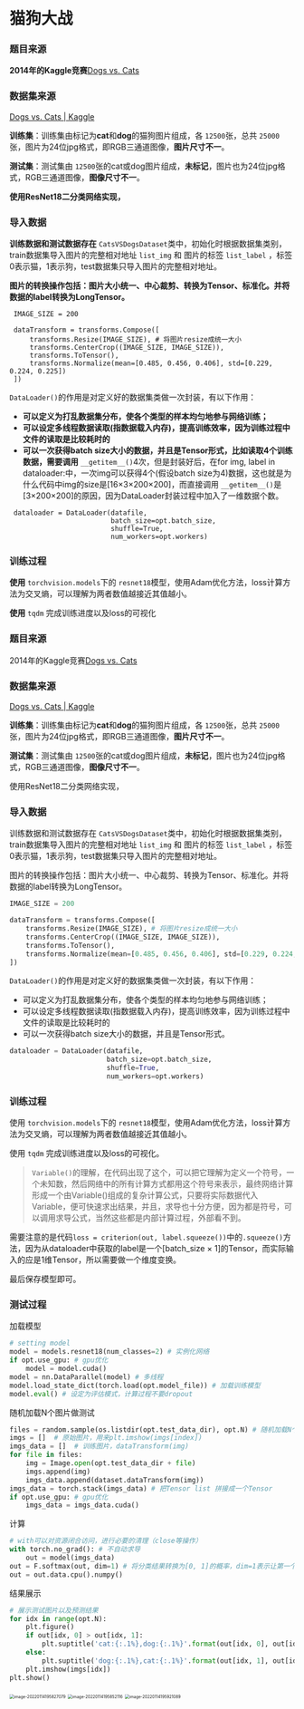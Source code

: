 # 猫狗大战

### 题目来源

**2014年的Kaggle竞赛**[Dogs vs. Cats](https://www.kaggle.com/c/dogs-vs-cats/overview)

### 数据集来源

[Dogs vs. Cats | Kaggle](https://www.kaggle.com/c/dogs-vs-cats/data)

**训练集**：训练集由标记为**cat**和**dog**的猫狗图片组成，各 `12500`张，总共 `25000`张，图片为24位jpg格式，即RGB三通道图像，**图片尺寸不一**。

**测试集**：测试集由 `12500`张的cat或dog图片组成，**未标记**，图片也为24位jpg格式，RGB三通道图像，**图像尺寸不一**。

**使用ResNet18二分类网络实现，**

### 导入数据

**训练数据和测试数据存在** `CatsVSDogsDataset`类中，初始化时根据数据集类别，train数据集导入图片的完整相对地址 `list_img` 和 图片的标签 `list_label` ，标签0表示猫，1表示狗，test数据集只导入图片的完整相对地址。

**图片的转换操作包括：图片大小统一、中心裁剪、转换为Tensor、标准化。并将数据的label转换为LongTensor。**

```
 IMAGE_SIZE = 200
 
 dataTransform = transforms.Compose([
     transforms.Resize(IMAGE_SIZE), # 将图片resize成统一大小
     transforms.CenterCrop((IMAGE_SIZE, IMAGE_SIZE)),
     transforms.ToTensor(),
     transforms.Normalize(mean=[0.485, 0.456, 0.406], std=[0.229, 0.224, 0.225])
 ])
```

`DataLoader()`的作用是对定义好的数据集类做一次封装，有以下作用：

* **可以定义为打乱数据集分布，使各个类型的样本均匀地参与网络训练；**
* **可以设定多线程数据读取(指数据载入内存)，提高训练效率，因为训练过程中文件的读取是比较耗时的**
* **可以一次获得batch size大小的数据，并且是Tensor形式，比如读取4个训练数据，需要调用** `__getitem__()`4次，但是封装好后，在for img, label in dataloader:中，一次img可以获得4个(假设batch size为4)数据，这也就是为什么代码中img的size是[16×3×200×200]，而直接调用 `__getitem__()`是[3×200×200]的原因，因为DataLoader封装过程中加入了一维数据个数。

```
 dataloader = DataLoader(datafile, 
                         batch_size=opt.batch_size, 
                         shuffle=True, 
                         num_workers=opt.workers)
```

### 训练过程

**使用** `torchvision.models`下的 `resnet18`模型，使用Adam优化方法，loss计算方法为交叉熵，可以理解为两者数值越接近其值越小。

**使用** `tqdm` 完成训练进度以及loss的可视化

### 题目来源

2014年的Kaggle竞赛[Dogs vs. Cats](https://www.kaggle.com/c/dogs-vs-cats/overview)

### 数据集来源

[Dogs vs. Cats | Kaggle](https://www.kaggle.com/c/dogs-vs-cats/data)

**训练集**：训练集由标记为**cat**和**dog**的猫狗图片组成，各 `12500`张，总共 `25000`张，图片为24位jpg格式，即RGB三通道图像，**图片尺寸不一**。

**测试集**：测试集由 `12500`张的cat或dog图片组成，**未标记**，图片也为24位jpg格式，RGB三通道图像，**图像尺寸不一**。

使用ResNet18二分类网络实现，

### 导入数据

训练数据和测试数据存在 `CatsVSDogsDataset`类中，初始化时根据数据集类别，train数据集导入图片的完整相对地址 `list_img` 和 图片的标签 `list_label` ，标签0表示猫，1表示狗，test数据集只导入图片的完整相对地址。

图片的转换操作包括：图片大小统一、中心裁剪、转换为Tensor、标准化。并将数据的label转换为LongTensor。

```python
IMAGE_SIZE = 200

dataTransform = transforms.Compose([
    transforms.Resize(IMAGE_SIZE), # 将图片resize成统一大小
    transforms.CenterCrop((IMAGE_SIZE, IMAGE_SIZE)),
    transforms.ToTensor(),
    transforms.Normalize(mean=[0.485, 0.456, 0.406], std=[0.229, 0.224, 0.225])
])
```

`DataLoader()`的作用是对定义好的数据集类做一次封装，有以下作用：

- 可以定义为打乱数据集分布，使各个类型的样本均匀地参与网络训练；
- 可以设定多线程数据读取(指数据载入内存)，提高训练效率，因为训练过程中文件的读取是比较耗时的
- 可以一次获得batch size大小的数据，并且是Tensor形式。

```python
dataloader = DataLoader(datafile, 
                        batch_size=opt.batch_size, 
                        shuffle=True, 
                        num_workers=opt.workers)
```



### 训练过程

使用 `torchvision.models`下的 `resnet18`模型，使用Adam优化方法，loss计算方法为交叉熵，可以理解为两者数值越接近其值越小。

使用 `tqdm` 完成训练进度以及loss的可视化。

>  `Variable()`的理解，在代码出现了这个，可以把它理解为定义一个符号，一个未知数，然后网络中的所有计算方式都用这个符号来表示，最终网络计算形成一个由Variable()组成的复杂计算公式，只要将实际数据代入Variable，便可快速求出结果，并且，求导也十分方便，因为都是符号，可以调用求导公式，当然这些都是内部计算过程，外部看不到。

需要注意的是代码`loss = criterion(out, label.squeeze())`中的`.squeeze()`方法，因为从dataloader中获取的label是一个[batch_size × 1]的Tensor，而实际输入的应是1维Tensor，所以需要做一个维度变换。

最后保存模型即可。

### 测试过程

加载模型

```python
# setting model
model = models.resnet18(num_classes=2) # 实例化网络
if opt.use_gpu: # gpu优化
    model = model.cuda()
model = nn.DataParallel(model) # 多线程
model.load_state_dict(torch.load(opt.model_file)) # 加载训练模型
model.eval() # 设定为评估模式，计算过程不要dropout
```

随机加载N个图片做测试

```python
files = random.sample(os.listdir(opt.test_data_dir), opt.N) # 随机加载N个图片做测试
imgs = []  # 原始图片，用来plt.imshow(imgs[index])
imgs_data = []  # 训练图片，dataTransform(img)
for file in files:
    img = Image.open(opt.test_data_dir + file)
    imgs.append(img)
    imgs_data.append(dataset.dataTransform(img))
imgs_data = torch.stack(imgs_data) # 把Tensor list 拼接成一个Tensor
if opt.use_gpu: # gpu优化
    imgs_data = imgs_data.cuda()
```

计算

```python
# with可以对资源闭合访问，进行必要的清理（close等操作）
with torch.no_grad(): # 不自动求导
    out = model(imgs_data)
out = F.softmax(out, dim=1) # 将分类结果转换为[0, 1]的概率，dim=1表示让第一个维度的数据之和等于1
out = out.data.cpu().numpy()
```

结果展示

```python
# 展示测试图片以及预测结果
for idx in range(opt.N):
    plt.figure()
    if out[idx, 0] > out[idx, 1]:
        plt.suptitle('cat:{:.1%},dog:{:.1%}'.format(out[idx, 0], out[idx, 1]))
    else:
        plt.suptitle('dog:{:.1%},cat:{:.1%}'.format(out[idx, 1], out[idx, 0]))
    plt.imshow(imgs[idx])
plt.show()
```

<img src="https://s2.loli.net/2022/01/14/JYEO6W8dTcC1HlN.png" alt="image-20220114195827079" style="zoom:50%;" />

<img src="https://s2.loli.net/2022/01/14/EATguxjyVqwCnXh.png" alt="image-20220114195852116" style="zoom:50%;" />

<img src="https://s2.loli.net/2022/01/14/rJQOEhibP7S368a.png" alt="image-20220114195921089" style="zoom:50%;" />
